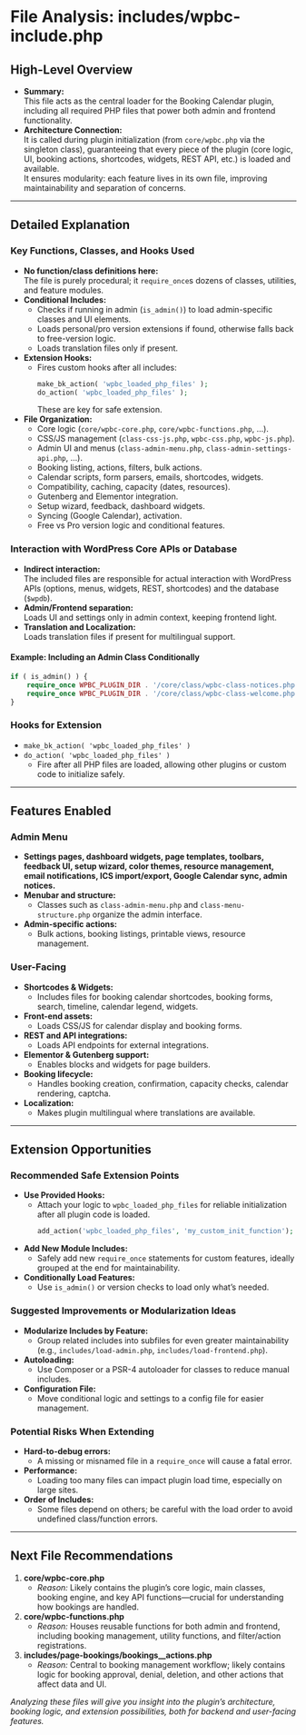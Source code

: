 # File Analysis: includes/wpbc-include.php

## High-Level Overview

- **Summary:**  
  This file acts as the central loader for the Booking Calendar plugin, including all required PHP files that power both admin and frontend functionality.  
- **Architecture Connection:**  
  It is called during plugin initialization (from `core/wpbc.php` via the singleton class), guaranteeing that every piece of the plugin (core logic, UI, booking actions, shortcodes, widgets, REST API, etc.) is loaded and available.  
  It ensures modularity: each feature lives in its own file, improving maintainability and separation of concerns.

---

## Detailed Explanation

### Key Functions, Classes, and Hooks Used

- **No function/class definitions here:**  
  The file is purely procedural; it `require_once`s dozens of classes, utilities, and feature modules.
- **Conditional Includes:**  
  - Checks if running in admin (`is_admin()`) to load admin-specific classes and UI elements.
  - Loads personal/pro version extensions if found, otherwise falls back to free-version logic.
  - Loads translation files only if present.
- **Extension Hooks:**  
  - Fires custom hooks after all includes:
    ```php
    make_bk_action( 'wpbc_loaded_php_files' );
    do_action( 'wpbc_loaded_php_files' );
    ```
    These are key for safe extension.
- **File Organization:**  
  - Core logic (`core/wpbc-core.php`, `core/wpbc-functions.php`, ...).
  - CSS/JS management (`class-css-js.php`, `wpbc-css.php`, `wpbc-js.php`).
  - Admin UI and menus (`class-admin-menu.php`, `class-admin-settings-api.php`, ...).
  - Booking listing, actions, filters, bulk actions.
  - Calendar scripts, form parsers, emails, shortcodes, widgets.
  - Compatibility, caching, capacity (dates, resources).
  - Gutenberg and Elementor integration.
  - Setup wizard, feedback, dashboard widgets.
  - Syncing (Google Calendar), activation.
  - Free vs Pro version logic and conditional features.

### Interaction with WordPress Core APIs or Database

- **Indirect interaction:**  
  The included files are responsible for actual interaction with WordPress APIs (options, menus, widgets, REST, shortcodes) and the database (`$wpdb`).
- **Admin/Frontend separation:**  
  Loads UI and settings only in admin context, keeping frontend light.
- **Translation and Localization:**  
  Loads translation files if present for multilingual support.

#### Example: Including an Admin Class Conditionally
```php
if ( is_admin() ) {
    require_once WPBC_PLUGIN_DIR . '/core/class/wpbc-class-notices.php';
    require_once WPBC_PLUGIN_DIR . '/core/class/wpbc-class-welcome.php';
}
```

### Hooks for Extension

- `make_bk_action( 'wpbc_loaded_php_files' )`
- `do_action( 'wpbc_loaded_php_files' )`
  - Fire after all PHP files are loaded, allowing other plugins or custom code to initialize safely.

---

## Features Enabled

### Admin Menu

- **Settings pages, dashboard widgets, page templates, toolbars, feedback UI, setup wizard, color themes, resource management, email notifications, ICS import/export, Google Calendar sync, admin notices.**
- **Menubar and structure:**  
  - Classes such as `class-admin-menu.php` and `class-menu-structure.php` organize the admin interface.
- **Admin-specific actions:**  
  - Bulk actions, booking listings, printable views, resource management.

### User-Facing

- **Shortcodes & Widgets:**  
  - Includes files for booking calendar shortcodes, booking forms, search, timeline, calendar legend, widgets.
- **Front-end assets:**  
  - Loads CSS/JS for calendar display and booking forms.
- **REST and API integrations:**  
  - Loads API endpoints for external integrations.
- **Elementor & Gutenberg support:**  
  - Enables blocks and widgets for page builders.
- **Booking lifecycle:**  
  - Handles booking creation, confirmation, capacity checks, calendar rendering, captcha.
- **Localization:**  
  - Makes plugin multilingual where translations are available.

---

## Extension Opportunities

### Recommended Safe Extension Points

- **Use Provided Hooks:**  
  - Attach your logic to `wpbc_loaded_php_files` for reliable initialization after all plugin code is loaded.
    ```php
    add_action('wpbc_loaded_php_files', 'my_custom_init_function');
    ```
- **Add New Module Includes:**  
  - Safely add new `require_once` statements for custom features, ideally grouped at the end for maintainability.
- **Conditionally Load Features:**  
  - Use `is_admin()` or version checks to load only what’s needed.

### Suggested Improvements or Modularization Ideas

- **Modularize Includes by Feature:**  
  - Group related includes into subfiles for even greater maintainability (e.g., `includes/load-admin.php`, `includes/load-frontend.php`).
- **Autoloading:**  
  - Use Composer or a PSR-4 autoloader for classes to reduce manual includes.
- **Configuration File:**  
  - Move conditional logic and settings to a config file for easier management.

### Potential Risks When Extending

- **Hard-to-debug errors:**  
  - A missing or misnamed file in a `require_once` will cause a fatal error.
- **Performance:**  
  - Loading too many files can impact plugin load time, especially on large sites.
- **Order of Includes:**  
  - Some files depend on others; be careful with the load order to avoid undefined class/function errors.

---

## Next File Recommendations

1. **core/wpbc-core.php**  
   - *Reason:* Likely contains the plugin’s core logic, main classes, booking engine, and key API functions—crucial for understanding how bookings are handled.
2. **core/wpbc-functions.php**  
   - *Reason:* Houses reusable functions for both admin and frontend, including booking management, utility functions, and filter/action registrations.
3. **includes/page-bookings/bookings__actions.php**  
   - *Reason:* Central to booking management workflow; likely contains logic for booking approval, denial, deletion, and other actions that affect data and UI.

*Analyzing these files will give you insight into the plugin’s architecture, booking logic, and extension possibilities, both for backend and user-facing features.*
